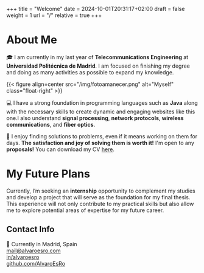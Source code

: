 +++
title = "Welcome"
date = 2024-10-01T20:31:17+02:00
draft = false
weight = 1
url = "/"
relative = true
+++

# About Me

🎓 I am currently in my last year of **Telecommunications Engineering** at **Universidad Politécnica de Madrid**. I am focused on finishing my degree and doing as many activities as possible to expand my knowledge. 

{{< figure align=center src="/img/fotoamanecer.png" alt="Myself" class="float-right" >}}

💻  I have a strong foundation in programming languages such as **Java** along with the necessary skills to create dynamic and engaging websites like this one.I also understand **signal processing**, **network protocols**, **wireless communications**, and **fiber optics**. 

🔧 I enjoy finding solutions to problems, even if it means working on them for days. **The satisfaction and joy of solving them is worth it!** 
I'm open to any **proposals!** You can download my CV [here](https://github.com/AlvaroEsRo/Resume/raw/main/RESUME_ALVARO_ESTEVEZ.pdf).

# My Future Plans

Currently, I’m seeking an **internship** opportunity to complement my studies and develop a project that will serve as the foundation for my final thesis. This experience will not only contribute to my practical skills but also allow me to explore potential areas of expertise for my future career.

## Contact Info

📍 Currently in Madrid, Spain  
[mail@alvaroesro.com](mailto:mail@alvaroesro.com)        
[in/alvaroesro](https://www.linkedin.com/in/alvaroesro/)  
[github.com/AlvaroEsRo](https://github.com/AlvaroEsRo)
